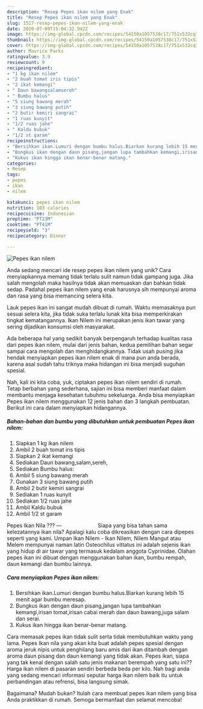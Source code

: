 ```yaml
---
description: "Resep Pepes ikan nilem yang Enak"
title: "Resep Pepes ikan nilem yang Enak"
slug: 1517-resep-pepes-ikan-nilem-yang-enak
date: 2020-07-09T15:04:32.942Z
image: https://img-global.cpcdn.com/recipes/54150a1057538c17/751x532cq70/pepes-ikan-nilem-foto-resep-utama.jpg
thumbnail: https://img-global.cpcdn.com/recipes/54150a1057538c17/751x532cq70/pepes-ikan-nilem-foto-resep-utama.jpg
cover: https://img-global.cpcdn.com/recipes/54150a1057538c17/751x532cq70/pepes-ikan-nilem-foto-resep-utama.jpg
author: Maurice Parks
ratingvalue: 3.9
reviewcount: 9
recipeingredient:
- "1 kg ikan nilem"
- "2 buah tomat iris tipis"
- "2 ikat kemangi"
- " Daun bawangsalamsereh"
- " Bumbu halus"
- "5 siung bawang merah"
- "3 siung bawang putih"
- "2 butir kemiri sangrai"
- "1 ruas kunyit"
- "1/2 ruas jahe"
- " Kaldu bubuk"
- "1/2 st garam"
recipeinstructions:
- "Bersihkan ikan.Lumuri dengan bumbu halus.Biarkan kurang lebih 15 menit agar bumbu meresap."
- "Bungkus ikan dengan daun pisang,jangan lupa tambahkan kemangi,irisan tomat,irisan cabai merah dan daun bawang,juga salam dan serai."
- "Kukus ikan hingga ikan benar-benar matang."
categories:
- Resep
tags:
- pepes
- ikan
- nilem

katakunci: pepes ikan nilem 
nutrition: 103 calories
recipecuisine: Indonesian
preptime: "PT23M"
cooktime: "PT41M"
recipeyield: "3"
recipecategory: Dinner

---
```



![Pepes ikan nilem](https://img-global.cpcdn.com/recipes/54150a1057538c17/751x532cq70/pepes-ikan-nilem-foto-resep-utama.jpg)

Anda sedang mencari ide resep pepes ikan nilem yang unik? Cara menyiapkannya memang tidak terlalu sulit namun tidak gampang juga. Jika salah mengolah maka hasilnya tidak akan memuaskan dan bahkan tidak sedap. Padahal pepes ikan nilem yang enak harusnya sih mempunyai aroma dan rasa yang bisa memancing selera kita.

Lauk pepes ikan ini sangat mudah dibuat di rumah. Waktu memasaknya pun sesuai selera kita, jika tidak suka terlalu lunak kita bisa memperkirakan tingkat kematangannya. Ikan Nilem ini merupakan jenis ikan tawar yang sering dijadikan konsumsi oleh masyarakat.

Ada beberapa hal yang sedikit banyak berpengaruh terhadap kualitas rasa dari pepes ikan nilem, mulai dari jenis bahan, kedua pemilihan bahan segar sampai cara mengolah dan menghidangkannya. Tidak usah pusing jika hendak menyiapkan pepes ikan nilem enak di mana pun anda berada, karena asal sudah tahu triknya maka hidangan ini bisa menjadi suguhan spesial.


Nah, kali ini kita coba, yuk, ciptakan pepes ikan nilem sendiri di rumah. Tetap berbahan yang sederhana, sajian ini bisa memberi manfaat dalam membantu menjaga kesehatan tubuhmu sekeluarga. Anda bisa menyiapkan Pepes ikan nilem menggunakan 12 jenis bahan dan 3 langkah pembuatan. Berikut ini cara dalam menyiapkan hidangannya.

<!--inarticleads1-->

##### Bahan-bahan dan bumbu yang dibutuhkan untuk pembuatan Pepes ikan nilem:

1. Siapkan 1 kg ikan nilem
1. Ambil 2 buah tomat iris tipis
1. Siapkan 2 ikat kemangi
1. Sediakan  Daun bawang,salam,sereh,
1. Sediakan  Bumbu halus:
1. Ambil 5 siung bawang merah
1. Gunakan 3 siung bawang putih
1. Ambil 2 butir kemiri sangrai
1. Sediakan 1 ruas kunyit
1. Sediakan 1/2 ruas jahe
1. Ambil  Kaldu bubuk
1. Ambil 1/2 st garam


Pepes Ikan Nila ??️? —⠀⠀⠀⠀⠀⠀⠀⠀⠀ Siapa yang bisa tahan sama kelezatannya ikan nila? Apalagi kalu coba dikreasikan dengan cara dipepes seperti yang kami. Umpan Ikan Nilem - Ikan Nilem, Nilem Mangut atau Melem mempunyai naman latin Osteochilus vittatus ini adalah sejenis ikan yang hidup di air tawar yang termasuk kedalam anggota Cyprinidae. Olahan pepes ikan ini dibuat dengan menggunakan bahan ikan, bumbu rempah, daun kemangi dan bumbu lainnya. 

<!--inarticleads2-->

##### Cara menyiapkan Pepes ikan nilem:

1. Bersihkan ikan.Lumuri dengan bumbu halus.Biarkan kurang lebih 15 menit agar bumbu meresap.
1. Bungkus ikan dengan daun pisang,jangan lupa tambahkan kemangi,irisan tomat,irisan cabai merah dan daun bawang,juga salam dan serai.
1. Kukus ikan hingga ikan benar-benar matang.


Cara memasak pepes ikan tidak sulit serta tidak membutuhkan waktu yang lama. Pepes Ikan nila yang akan kita buat adalah pepes spesial dengan aroma jeruk nipis untuk penghilang baru amis dari ikan ditambah dengan aroma daun pisang dan daun kemangi yang tidak akan. Pepes ikan, siapa yang tak kenal dengan salah satu jenis makanan berempah yang satu ini?? Harga ikan nilem di pasaran sendiri berbeda beda per kilo. Nah bagi anda yang sedang mencari informasi seputar harga ikan nilem baik itu untuk perbandingan atau refrensi, bisa langsung simak. 

Bagaimana? Mudah bukan? Itulah cara membuat pepes ikan nilem yang bisa Anda praktikkan di rumah. Semoga bermanfaat dan selamat mencoba!
